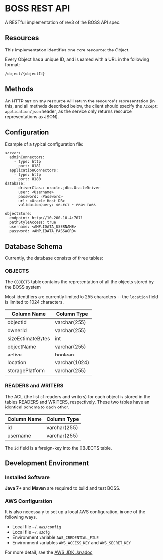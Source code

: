 # BOSS REST API 

A RESTful implementation of rev3 of the BOSS API spec.

## Resources 

This implementation identifies one core resource: the Object.

Every Object has a unique ID, and is named with a URL in the following format:
```
/object/{objectId}
```

## Methods 

An HTTP ``GET`` on any resource will return the resource's representation (in this, and all methods described below, the client should specify the ``Accept: application/json`` header, as the service only returns resource representations as JSON).


## Configuration 

Example of a typical configuration file: 
```
server:
  adminConnectors:
    - type: http
      port: 8181
  applicationConnectors:
    - type: http
      port: 8180
database:
      driverClass: oracle.jdbc.OracleDriver
      user: <Username>
      password: <Password>
      url: <Oracle Host DB>
      validationQuery: SELECT * FROM TABS

objectStore:
  endpoint: http://10.200.10.4:7070
  pathStyleAccess: true
  username: <AMPLIDATA_USERNAME>
  password: <AMPLIDATA_PASSWORD>
```

## Database Schema

Currently, the database consists of three tables: 

### OBJECTS

The ``OBJECTS`` table contains the representation of all the objects stored by the BOSS system.

Most identifiers are currently limited to 255 characters -- the ``location`` field is limited to 1024 characters.

Column Name | Column Type
------------|------------
objectId    | varchar(255)
ownerId     | varchar(255) 
sizeEstimateBytes | int
objectName | varchar(255) 
active | boolean
location | varchar(1024) 
storagePlatform | varchar(255) 

### READERS and WRITERS 

The ACL (the list of readers and writers) for each object is stored in the tables READERS and WRITERS, respectively.
These two tables have an identical schema to each other.

Column Name | Column Type
------------|------------
id | varchar(255) 
username | varchar(255) 

The ``id`` field is a foreign-key into the OBJECTS table.  

## Development Environment

### Installed Software 

**Java 7+** and **Maven** are required to build and test BOSS.

### AWS Configuration

It is also necessary to set up a local AWS configuration, in one of the following ways.
* Local file `~/.aws/config`
* Local file `~/.s3cfg`
* Environment variable `AWS_CREDENTIAL_FILE`
* Environment variables `AWS_ACCESS_KEY` and `AWS_SECRET_KEY`

For more detail, see the [AWS JDK Javadoc](http://docs.aws.amazon.com/AWSJavaSDK/latest/javadoc/com/amazonaws/services/s3/AmazonS3Client.html#AmazonS3Client())
